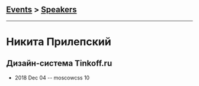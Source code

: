 ## [Events](../README.md) > [Speakers](../speakers.md)
---

# Никита Прилепский​

## Дизайн-система Tinkoff.ru​
- 2018 Dec 04 -- moscowcss 10    
